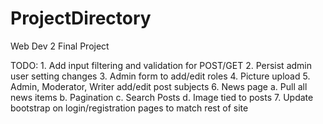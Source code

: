 # ProjectDirectory
 Web Dev 2 Final Project

TODO: 1. Add input filtering and validation for POST/GET
      2. Persist admin user setting changes
      3. Admin form to add/edit roles
      4. Picture upload
      5. Admin, Moderator, Writer add/edit post subjects
      6. News page
         a. Pull all news items
         b. Pagination
         c. Search Posts
         d. Image tied to posts
      7. Update bootstrap on login/registration pages to match rest of site
